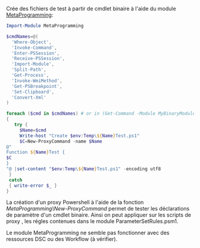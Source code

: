 ﻿Crée des fichiers de test à partir de cmdlet binaire à l'aide du module [MetaProgramming](https://blogs.msdn.microsoft.com/powershell/2009/01/04/extending-andor-modifing-commands-with-proxies/):
```Powershell
Import-Module MetaProgramming

$cmdNames=@(
  'Where-Object',
  'Invoke-Command',
  'Enter-PSSession',
  'Receive-PSSession',
  'Import-Module',
  'Split-Path',
  'Get-Process',
  'Invoke-WmiMethod',
  'Get-PSBreakpoint',
  'Set-Clipboard',
  'Convert-Xml'
)

foreach ($cmd in $cmdNames) # or in (Get-Command -Module MyBinaryModule)) 
{
   try {
     $Name=$cmd
     Write-host "Create $env:Temp\${Name}Test.ps1" 
     $C=New-ProxyCommand -name $Name
@"
Function ${Name}Test {
$C
}
"@ |set-content "$env:Temp\${Name}Test.ps1" -encoding utf8
 }
 catch 
 { write-error $_ }
}
```
La création d'un proxy Powershell à l'aide de la fonction _MetaProgramming\New-ProxyCommand_ permet de tester les déclarations de paramètre d'un cmdlet binaire.
Ainsi on peut appliquer sur les scripts de proxy , les régles contenues dans le module ParameterSetRules.psm1.

Le module MetaProgramming ne semble pas fonctionner avec des ressources DSC ou des Workflow (à vérifier). 
